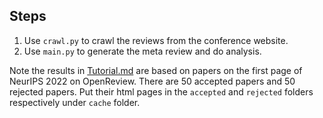 ## Steps
1. Use `crawl.py` to crawl the reviews from the conference website.
2. Use `main.py` to generate the meta review and do analysis.

Note the results in [Tutorial.md](Tutorial.md) are based on papers on the first page of NeurIPS 2022 on OpenReview.
There are 50 accepted papers and 50 rejected papers. Put their html pages in the `accepted` and `rejected` folders respectively under `cache` folder.